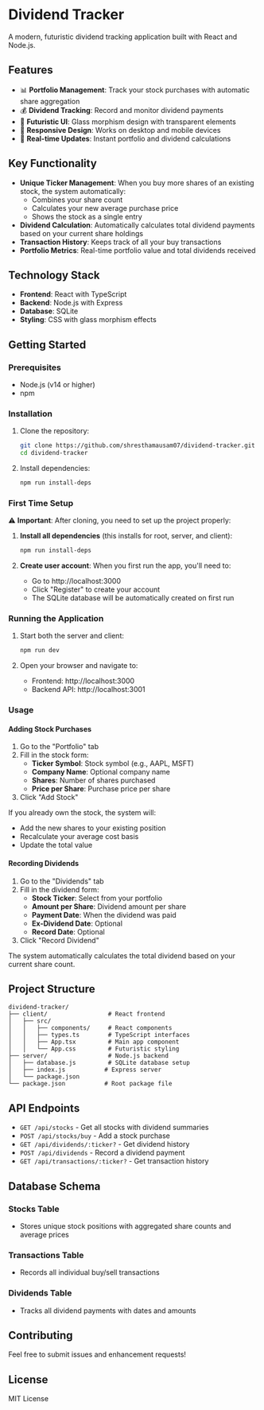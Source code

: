 # Dividend Tracker

A modern, futuristic dividend tracking application built with React and Node.js.

## Features

- 📊 **Portfolio Management**: Track your stock purchases with automatic share aggregation
- 💰 **Dividend Tracking**: Record and monitor dividend payments
- 🎨 **Futuristic UI**: Glass morphism design with transparent elements
- 📱 **Responsive Design**: Works on desktop and mobile devices
- 🔄 **Real-time Updates**: Instant portfolio and dividend calculations

## Key Functionality

- **Unique Ticker Management**: When you buy more shares of an existing stock, the system automatically:
  - Combines your share count
  - Calculates your new average purchase price
  - Shows the stock as a single entry
- **Dividend Calculation**: Automatically calculates total dividend payments based on your current share holdings
- **Transaction History**: Keeps track of all your buy transactions
- **Portfolio Metrics**: Real-time portfolio value and total dividends received

## Technology Stack

- **Frontend**: React with TypeScript
- **Backend**: Node.js with Express
- **Database**: SQLite
- **Styling**: CSS with glass morphism effects

## Getting Started

### Prerequisites

- Node.js (v14 or higher)
- npm

### Installation

1. Clone the repository:
   ```bash
   git clone https://github.com/shresthamausam07/dividend-tracker.git
   cd dividend-tracker
   ```

2. Install dependencies:
   ```bash
   npm run install-deps
   ```

### First Time Setup

⚠️ **Important**: After cloning, you need to set up the project properly:

1. **Install all dependencies** (this installs for root, server, and client):
   ```bash
   npm run install-deps
   ```

2. **Create user account**: When you first run the app, you'll need to:
   - Go to http://localhost:3000
   - Click "Register" to create your account
   - The SQLite database will be automatically created on first run

### Running the Application

1. Start both the server and client:
   ```bash
   npm run dev
   ```

2. Open your browser and navigate to:
   - Frontend: http://localhost:3000
   - Backend API: http://localhost:3001

### Usage

#### Adding Stock Purchases

1. Go to the "Portfolio" tab
2. Fill in the stock form:
   - **Ticker Symbol**: Stock symbol (e.g., AAPL, MSFT)
   - **Company Name**: Optional company name
   - **Shares**: Number of shares purchased
   - **Price per Share**: Purchase price per share
3. Click "Add Stock"

If you already own the stock, the system will:
- Add the new shares to your existing position
- Recalculate your average cost basis
- Update the total value

#### Recording Dividends

1. Go to the "Dividends" tab
2. Fill in the dividend form:
   - **Stock Ticker**: Select from your portfolio
   - **Amount per Share**: Dividend amount per share
   - **Payment Date**: When the dividend was paid
   - **Ex-Dividend Date**: Optional
   - **Record Date**: Optional
3. Click "Record Dividend"

The system automatically calculates the total dividend based on your current share count.

## Project Structure

```
dividend-tracker/
├── client/                 # React frontend
│   ├── src/
│   │   ├── components/     # React components
│   │   ├── types.ts        # TypeScript interfaces
│   │   ├── App.tsx         # Main app component
│   │   └── App.css         # Futuristic styling
├── server/                 # Node.js backend
│   ├── database.js         # SQLite database setup
│   ├── index.js           # Express server
│   └── package.json
└── package.json           # Root package file
```

## API Endpoints

- `GET /api/stocks` - Get all stocks with dividend summaries
- `POST /api/stocks/buy` - Add a stock purchase
- `GET /api/dividends/:ticker?` - Get dividend history
- `POST /api/dividends` - Record a dividend payment
- `GET /api/transactions/:ticker?` - Get transaction history

## Database Schema

### Stocks Table
- Stores unique stock positions with aggregated share counts and average prices

### Transactions Table
- Records all individual buy/sell transactions

### Dividends Table
- Tracks all dividend payments with dates and amounts

## Contributing

Feel free to submit issues and enhancement requests!

## License

MIT License